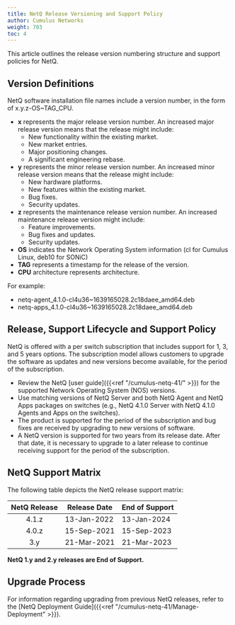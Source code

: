 ```yaml
---
title: NetQ Release Versioning and Support Policy
author: Cumulus Networks
weight: 703
toc: 4
---
```


This article outlines the release version numbering structure and support policies for NetQ.
## Version Definitions

NetQ software installation file names include a version number, in the form of x.y.z-OS\~TAG\_CPU.

- **x** represents the major release version number. An increased major release version means that the release might include:
    - New functionality within the existing market.
    - New market entries.
    - Major positioning changes.
    - A significant engineering rebase.
- **y** represents the minor release version number. An increased minor release version means that the release might include:
    - New hardware platforms.
    - New features within the existing market.
    - Bug fixes.
    - Security updates.
- **z** represents the maintenance release version number. An increased maintenance release version might include:
    - Feature improvements.
    - Bug fixes and updates.
    - Security updates.
- **OS** indicates the Network Operating System information (cl for Cumulus Linux, deb10 for SONiC)
- **TAG** represents a timestamp for the release of the version.
- **CPU** architecture represents architecture.

For example:

- netq-agent\_4.1.0-cl4u36~1639165028.2c18daee\_amd64.deb
- netq-apps\_4.1.0-cl4u36~1639165028.2c18daee\_amd64.deb

## Release, Support Lifecycle and Support Policy

NetQ is offered with a per switch subscription that includes support for 1, 3, and 5 years options. The subscription model allows customers to upgrade the software as updates and new versions become available, for the period of the subscription.

- Review the NetQ [user guide]({{<ref "/cumulus-netq-41/" >}}) for the supported Network Operating System (NOS) versions.
- Use matching versions of NetQ Server and both NetQ Agent and NetQ Apps packages on switches (e.g., NetQ 4.1.0 Server with NetQ 4.1.0 Agents and Apps on the switches).
- The product is supported for the period of the subscription and bug fixes are received by upgrading to new versions of software.
- A NetQ version is supported for two years from its release date. After that date, it is necessary to upgrade to a later release to continue receiving support for the period of the subscription.

## NetQ Support Matrix

The following table depicts the NetQ release support matrix:

| NetQ Release | Release Date | End of Support |
| :--------: | --------- | --------- |
| 4.1.z | 13-Jan-2022 | 13-Jan-2024 |
| 4.0.z| 15-Sep-2021 | 15-Sep-2023 |
| 3.y | 21-Mar-2021 | 21-Mar-2023 |

**NetQ 1.y and 2.y releases are End of Support.**

## Upgrade Process

For information regarding upgrading from previous NetQ releases, refer to the [NetQ Deployment Guide]({{<ref "/cumulus-netq-41/Manage-Deployment" >}}).
